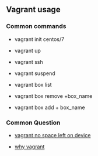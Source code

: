 ## **Vagrant usage**

### **Common commands**


* vagrant init centos/7
* vagrant up
* vagrant ssh
* vagrant suspend


* vagrant box list
* vagrant box remove +box_name
* vagrant box add + box_name


### **Common Question**

* [vagrant no space left on device](https://stackoverflow.com/questions/31746907/vagrant-no-space-left-on-device)

* [why vagrant](https://www.vagrantup.com/intro/index.html)

